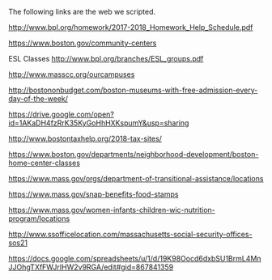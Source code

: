 The following links are the web we scripted.

http://www.bpl.org/homework/2017-2018_Homework_Help_Schedule.pdf

https://www.boston.gov/community-centers 

ESL Classes http://www.bpl.org/branches/ESL_groups.pdf

http://www.masscc.org/ourcampuses

http://bostononbudget.com/boston-museums-with-free-admission-every-day-of-the-week/

https://drive.google.com/open?id=1AKaDH4fzRrK35KyGoHhHXKspumY&usp=sharing

http://www.bostontaxhelp.org/2018-tax-sites/

https://www.boston.gov/departments/neighborhood-development/boston-home-center-classes

https://www.mass.gov/orgs/department-of-transitional-assistance/locations

https://www.mass.gov/snap-benefits-food-stamps

https://www.mass.gov/women-infants-children-wic-nutrition-program/locations

http://www.ssofficelocation.com/massachusetts-social-security-offices-sos21 

https://docs.google.com/spreadsheets/u/1/d/19K98Oocd6dxbSU1BrmL4MnJJOhgTXfFWJrIHW2v9RGA/edit#gid=867841359
